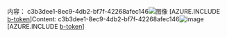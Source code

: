 <span data-ttu-id="ea2f9-101">内容： c3b3dee1-8ec9-4db2-bf7f-42268afec146![图像](9d95d6ee-08d3-4ba8-80d4-7c9f7868d825.png)
[AZURE.INCLUDE [b-token](a46f7035-f4e9-4c72-ae2e-49e2ea6ac0a7.md)]</span><span class="sxs-lookup"><span data-stu-id="ea2f9-101">Content: c3b3dee1-8ec9-4db2-bf7f-42268afec146![image](9d95d6ee-08d3-4ba8-80d4-7c9f7868d825.png)
[AZURE.INCLUDE [b-token](a46f7035-f4e9-4c72-ae2e-49e2ea6ac0a7.md)]</span></span>
